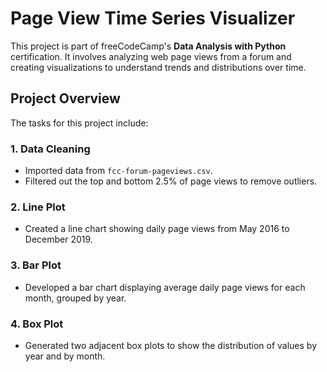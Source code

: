 # Page View Time Series Visualizer

This project is part of freeCodeCamp's **Data Analysis with Python** certification. It involves analyzing web page views from a forum and creating visualizations to understand trends and distributions over time.

## Project Overview

The tasks for this project include:

### 1. Data Cleaning
- Imported data from `fcc-forum-pageviews.csv`.
- Filtered out the top and bottom 2.5% of page views to remove outliers.

### 2. Line Plot
- Created a line chart showing daily page views from May 2016 to December 2019.

### 3. Bar Plot
- Developed a bar chart displaying average daily page views for each month, grouped by year.

### 4. Box Plot
- Generated two adjacent box plots to show the distribution of values by year and by month.



